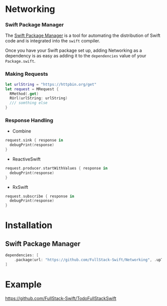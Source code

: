 # Networking

### Swift Package Manager

The [Swift Package Manager](https://swift.org/package-manager/) is a tool for automating the distribution of Swift code and is integrated into the `swift` compiler. 

Once you have your Swift package set up, adding Networking as a dependency is as easy as adding it to the `dependencies` value of your `Package.swift`.

### Making Requests
```swift
let urlString = "https://httpbin.org/get"
let request = MRequest {
  RMethod(.get)
  RUrl(urlString: urlString)
  /// somthing else
}
```
### Response Handling

- Combine
```swift
request.sink { response in
  debugPrint(response)
}
```
- ReactiveSwift
```swift
request.producer.startWithValues { response in
  debugPrint(response)
}
```
- RxSwift
```swift
request.subscribe { response in
  debugPrint(response)
}
```
# Installation

## Swift Package Manager
```swift
dependencies: [
    .package(url: "https://github.com/FullStack-Swift/Networking", .upToNextMajor(from: "1.0.0"))
]
```

# Example

https://github.com/FullStack-Swift/TodoFullStackSwift
